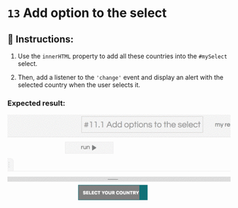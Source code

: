 # `13` Add option to the select

## 📝 Instructions:

1. Use the `innerHTML` property to add all these countries into the `#mySelect` select. 

2. Then, add a listener to the `'change'` event and display an alert with the selected country when the user selects it.

### Expected result:

![image](../../.learn/assets/13-1.gif)